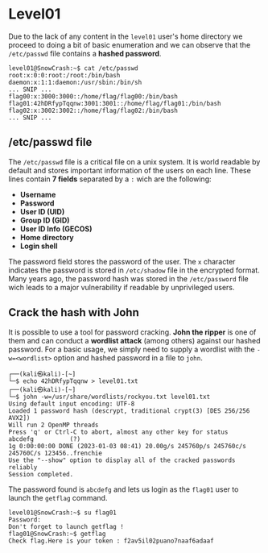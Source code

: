 # Level01

Due to the lack of any content in the `level01` user's home directory we proceed to doing a bit of basic enumeration and we can observe that the `/etc/passwd` file contains a **hashed password**.

```
level01@SnowCrash:~$ cat /etc/passwd
root:x:0:0:root:/root:/bin/bash
daemon:x:1:1:daemon:/usr/sbin:/bin/sh
... SNIP ...
flag00:x:3000:3000::/home/flag/flag00:/bin/bash
flag01:42hDRfypTqqnw:3001:3001::/home/flag/flag01:/bin/bash
flag02:x:3002:3002::/home/flag/flag02:/bin/bash
... SNIP ...
```

## /etc/passwd file
The `/etc/passwd` file is a critical file on a unix system. It is world readable by default and stores important information of the users on each line. These lines contain **7 fields** separated by a `:` wich are the following:

- **Username**
- **Password**
- **User ID (UID)**
- **Group ID (GID)**
- **User ID Info (GECOS)**
- **Home directory**
- **Login shell**

The password field stores the password of the user. The `x` character indicates the password is stored in `/etc/shadow` file in the encrypted format. Many years ago, the password hash was stored in the `/etc/password` file wich leads to a major vulnerability if readable by unprivileged users.

## Crack the hash with John
It is possible to use a tool for password cracking. **John the ripper** is one of them and can conduct a **wordlist attack** (among others) against our hashed password. For a basic usage, we simply need to supply a wordlist with the `-w=<wordlist>` option and hashed password in a file to `john`.

```
┌──(kali㉿kali)-[~]
└─$ echo 42hDRfypTqqnw > level01.txt
┌──(kali㉿kali)-[~]
└─$ john -w=/usr/share/wordlists/rockyou.txt level01.txt
Using default input encoding: UTF-8
Loaded 1 password hash (descrypt, traditional crypt(3) [DES 256/256 AVX2])
Will run 2 OpenMP threads
Press 'q' or Ctrl-C to abort, almost any other key for status
abcdefg          (?)     
1g 0:00:00:00 DONE (2023-01-03 08:41) 20.00g/s 245760p/s 245760c/s 245760C/s 123456..frenchie
Use the "--show" option to display all of the cracked passwords reliably
Session completed. 
```

The password found is `abcdefg` and lets us login as the `flag01` user to launch the `getflag` command.

```
level01@SnowCrash:~$ su flag01
Password: 
Don't forget to launch getflag !
flag01@SnowCrash:~$ getflag
Check flag.Here is your token : f2av5il02puano7naaf6adaaf
```
